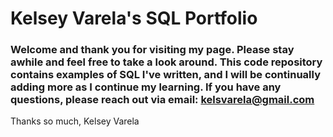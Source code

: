 # Kelsey Varela's SQL Portfolio
### Welcome and thank you for visiting my page. Please stay awhile and feel free to take a look around. This code repository contains examples of SQL I've written, and I will be continually adding more as I continue my learning. If you have any questions, please reach out via email: kelsvarela@gmail.com
Thanks so much,
Kelsey Varela
